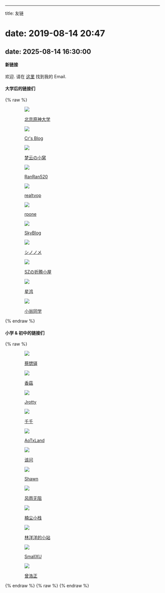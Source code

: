 ﻿----
title: 友链
# date: 2019-08-14 20:47
date: 2025-08-14 16:30:00
----
#### 新链接

欢迎. 请在 [这里](/about/) 找到我的 Email.

#### 大学后的链接们
{% raw %}
<div class="col-mb-12 col-9 link-main">
    <a href="https://xn--1lq90iylw6pf4cf98d.cn/" target="_blank">
        <div class="jrotty-links waves-effect waves-button waves-float"><img
                src="//q.qlogo.cn/g?b=qq&nk=6774585&s=100">
            <p>北京原神大学</p>
        </div>
    </a>
    <a href="https://chr0mium.link/" target="_blank">
        <div class="jrotty-links waves-effect waves-button waves-float"><img
                src="//q.qlogo.cn/g?b=qq&nk=3294212389&s=100">
            <p>Cr's Blog</p>
        </div>
    </a>
    <a href="https://barand214.github.io/" target="_blank">
        <div class="jrotty-links waves-effect waves-button waves-float"><img
                src="//q.qlogo.cn/g?b=qq&nk=2076583110&s=100">
            <p>梦云の小窝</p>
        </div>
    </a>
    <a href="https://ranran520.icu/" target="_blank">
        <div class="jrotty-links waves-effect waves-button waves-float"><img
                src="//q.qlogo.cn/g?b=qq&nk=392552479&s=100">
            <p>RanRan520</p>
        </div>
    </a>
    <a href="https://realtvop.top/" target="_blank">
        <div class="jrotty-links waves-effect waves-button waves-float"><img
                src="//q.qlogo.cn/g?b=qq&nk=3081980848&s=100">
            <p>realtvop</p>
        </div>
    </a>
    <a href="https://rpone.top/" target="_blank">
        <div class="jrotty-links waves-effect waves-button waves-float"><img
                src="//q.qlogo.cn/g?b=qq&nk=3151109741&s=100">
            <p>rpone</p>
        </div>
    </a>
    <a href="https://skyzhou.top" target="_blank">
        <div class="jrotty-links waves-effect waves-button waves-float"><img
                src="//q.qlogo.cn/g?b=qq&nk=3178309197&s=100">
            <p>SkyBlog</p>
        </div>
    </a>
    <a href="https://lllgoyour.com" target="_blank">
        <div class="jrotty-links waves-effect waves-button waves-float"><img
                src="//q.qlogo.cn/g?b=qq&nk=3441004517&s=100">
            <p>シノノメ</p>
        </div>
    </a>
    <a href="https://0x535a.cn" target="_blank">
        <div class="jrotty-links waves-effect waves-button waves-float"><img
                src="//q.qlogo.cn/g?b=qq&nk=1941778683&s=100">
            <p>SZの折腾小屋</p>
        </div>
    </a>
    <a href="https://xhsr.org.cn/" target="_blank">
        <div class="jrotty-links waves-effect waves-button waves-float"><img
                src="//q.qlogo.cn/g?b=qq&nk=2161252115&s=100">
            <p>星鸿</p>
        </div>
    </a>
    <a href="https://kev1nweng.space/" target="_blank">
        <div class="jrotty-links waves-effect waves-button waves-float"><img
                src="//q.qlogo.cn/g?b=qq&nk=3032547113&s=100">
            <p>小翁同学</p>
        </div>
    </a>

</div>
{% endraw %}

#### 小学 & 初中的链接们
{% raw %}
<div class="col-mb-12 col-9 link-main">
<a href="//idiot.moe" target="_blank">
    <div class="jrotty-links waves-effect waves-button waves-float"><img
            src="//q.qlogo.cn/g?b=qq&nk=3365924403&s=100">
        <p>蔡锶铎</p>
    </div>
</a><a href="//siitake.cn" target="_blank">
    <div class="jrotty-links waves-effect waves-button waves-float"><img
            src="//q.qlogo.cn/g?b=qq&nk=156518603&s=100">
        <p>香菇</p>
    </div>
</a><a href="//qqdie.com" target="_blank">
    <div class="jrotty-links waves-effect waves-button waves-float"><img
            src="//q.qlogo.cn/g?b=qq&nk=485868654&s=100">
        <p>Jrotty</p>
    </div>
</a><a href="//dreamwings.cn" target="_blank">
    <div class="jrotty-links waves-effect waves-button waves-float"><img
            src="//q.qlogo.cn/g?b=qq&nk=1335661317&s=100">
        <p>千千</p>
    </div>
</a><a href="//aotxland.com" target="_blank">
    <div class="jrotty-links waves-effect waves-button waves-float"><img
            src="//q.qlogo.cn/g?b=qq&nk=623715073&s=100">
        <p>AoTxLand</p>
    </div>
</a><a href="http://theask.cn" target="_blank">
    <div class="jrotty-links waves-effect waves-button waves-float"><img
            src="//q.qlogo.cn/g?b=qq&nk=841735446&s=100">
        <p>该问</p>
    </div>
</a><a href="//shawnzeng.com" target="_blank">
    <div class="jrotty-links waves-effect waves-button waves-float"><img
            src="//q.qlogo.cn/g?b=qq&nk=928200848&s=100">
        <p>Shawn</p>
    </div>
</a><a href="http://fengyuwuzu.cn" target="_blank">
    <div class="jrotty-links waves-effect waves-button waves-float"><img
            src="//q.qlogo.cn/g?b=qq&nk=1140141613&s=100">
        <p>风雨无阻</p>
    </div>
</a><a href="http://www.iosx.top" target="_blank">
    <div class="jrotty-links waves-effect waves-button waves-float"><img
            src="//q.qlogo.cn/g?b=qq&nk=1306925765&s=100">
        <p>楠尘小栈</p>
    </div>
</a><a href="http://linyy.name" target="_blank">
    <div class="jrotty-links waves-effect waves-button waves-float"><img
            src="//q.qlogo.cn/g?b=qq&nk=1260157543&s=100">
        <p>林洋洋的小站</p>
    </div>
</a><a href="https://gymxbl.com" target="_blank">
    <div class="jrotty-links waves-effect waves-button waves-float"><img
            src="//q.qlogo.cn/g?b=qq&nk=2896555454&s=100">
        <p>SmallXU</p>
    </div>
</a>
<a href="https://stephenchangsha.github.io" target="_blank">
    <div class="jrotty-links waves-effect waves-button waves-float"><img
            src="//q.qlogo.cn/g?b=qq&nk=1941778683&s=100">
        <p>曾浩正</p>
    </div>
</a>
</div>
{% endraw %}
{% raw %}
<style>
/* 12 栏布局 */
.col-mb-12 { width: 100%; }
.col-9 { width: 100%; }
@media (min-width: 768px) {
  .col-9 { width: 75%; margin-left: auto; margin-right: auto; }
}

.link-main {
  display: grid;
  grid-template-columns: repeat(auto-fill, minmax(140px, 1fr));
  gap: 16px;
}

.jrotty-links {
  display: flex;
  flex-direction: column;
  justify-content: center;
  align-items: center;
  aspect-ratio: 1 / 1;
  background: #fff;
  border-radius: 16px;
  border: 1px solid #ddd;
  box-shadow: 0 2px 8px rgba(0,0,0,0.06);
  transition: box-shadow 0.25s ease, transform 0.25s ease, border-color 0.25s ease;
  padding: 14px;
}

.jrotty-links img {
  width: 6em;
  height: 6em;
  aspect-ratio: 1 / 1;
  object-fit: cover;
  border-radius: 50%;
  margin-bottom: 10px;
}

.jrotty-links p {
  margin: 0;
  text-align: center;
  color: #0f172a;
}

a:hover .jrotty-links,
.jrotty-links:hover {
border-color: rgba(255,182,193,0.7);
    box-shadow:
        0 0 10px rgba(255,182,193,0.7),
        0 0 20px rgba(255,182,193,0.4),
        0 0 40px rgba(255,182,193,0.2);
  transform: translateY(-4px);
}
</style>
{% endraw %}